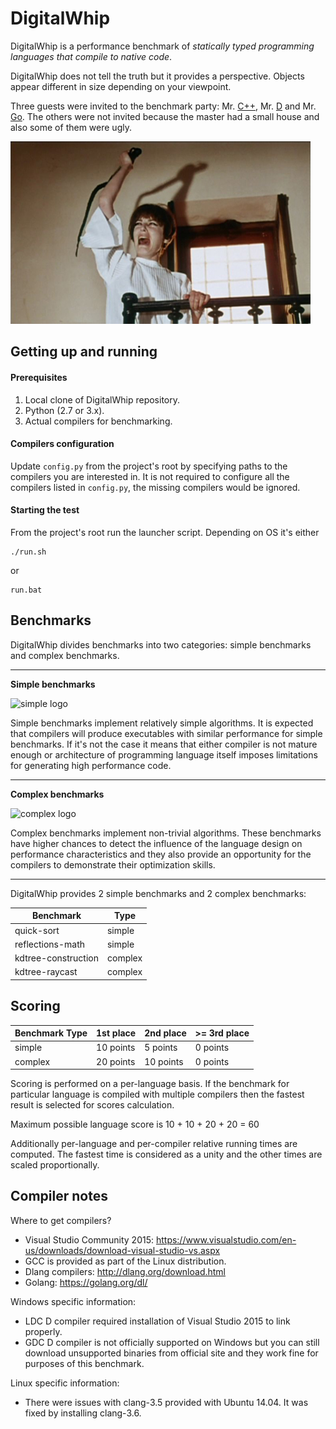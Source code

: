 DigitalWhip
===========

DigitalWhip is a performance benchmark of _statically typed programming languages that compile to native code_.

DigitalWhip does not tell the truth but it provides a perspective. Objects appear different in size depending on your viewpoint.

Three guests were invited to the benchmark party: Mr. [C++](https://isocpp.org/), Mr. [D](https://dlang.org/) and Mr. [Go](https://golang.org/).
The others were not invited because the master had a small house and also some of them were ugly.

![Benchmark image](https://github.com/artemalive/DigitalWhip/raw/master/whip.jpg)

Getting up and running
----------------------
#### Prerequisites
1. Local clone of DigitalWhip repository.
2. Python (2.7 or 3.x).
3. Actual compilers for benchmarking.

#### Compilers configuration
Update `config.py` from the project's root by specifying paths to the compilers you are interested in. It is not required to configure all the compilers listed in `config.py`, the missing compilers would be ignored.

#### Starting the test
From the project's root run the launcher script. Depending on OS it's either

    ./run.sh
    
or

    run.bat
    
Benchmarks
----------
DigitalWhip divides benchmarks into two categories: simple benchmarks and complex benchmarks.

***

**Simple benchmarks**

![simple logo](https://cloud.githubusercontent.com/assets/4964024/12994161/25775876-d127-11e5-82e7-3ba678c290dc.jpg)

Simple benchmarks implement relatively simple algorithms. It is expected that compilers will produce executables with similar performance for simple benchmarks. If it's not the case it means that either compiler is not mature enough or architecture of programming language itself imposes limitations for generating high performance code.

***

**Complex benchmarks**

![complex logo](https://cloud.githubusercontent.com/assets/4964024/12994169/29e76414-d127-11e5-9e8a-c45d455f0cc1.jpg)

Complex benchmarks implement non-trivial algorithms. These benchmarks have higher chances to detect the influence of the language design on performance characteristics and they also provide an opportunity for the compilers to demonstrate their optimization skills.

***

DigitalWhip provides 2 simple benchmarks and 2 complex benchmarks:

| Benchmark             | Type    |
| --------------------- |-------- |
| quick-sort            | simple  |
| reflections-math      | simple  |
| kdtree-construction   | complex |
| kdtree-raycast        | complex |


Scoring
-------

| Benchmark Type | 1st place  | 2nd place  | >= 3rd place |
| -------------- |------------|------------|--------------|
| simple         | 10 points  | 5  points  | 0 points     |
| complex        | 20 points  | 10 points  | 0 points     |

Scoring is performed on a per-language basis. If the benchmark for particular language is compiled with multiple compilers then the fastest result is selected for scores calculation.

Maximum possible language score is 10 + 10 + 20 + 20 = 60

Additionally per-language and per-compiler relative running times are computed. The fastest time is considered as a unity and the other times are scaled proportionally.

Compiler notes
--------------
Where to get compilers?
* Visual Studio Community 2015: https://www.visualstudio.com/en-us/downloads/download-visual-studio-vs.aspx
* GCC is provided as part of the Linux distribution.
* Dlang compilers: http://dlang.org/download.html
* Golang: https://golang.org/dl/

Windows specific information:
* LDC D compiler required installation of Visual Studio 2015 to link properly.
* GDC D compiler is not officially supported on Windows but you can still download unsupported binaries from official site and they work fine for purposes of this benchmark.

Linux specific information:
* There were issues with clang-3.5 provided with Ubuntu 14.04. It was fixed by installing clang-3.6.


